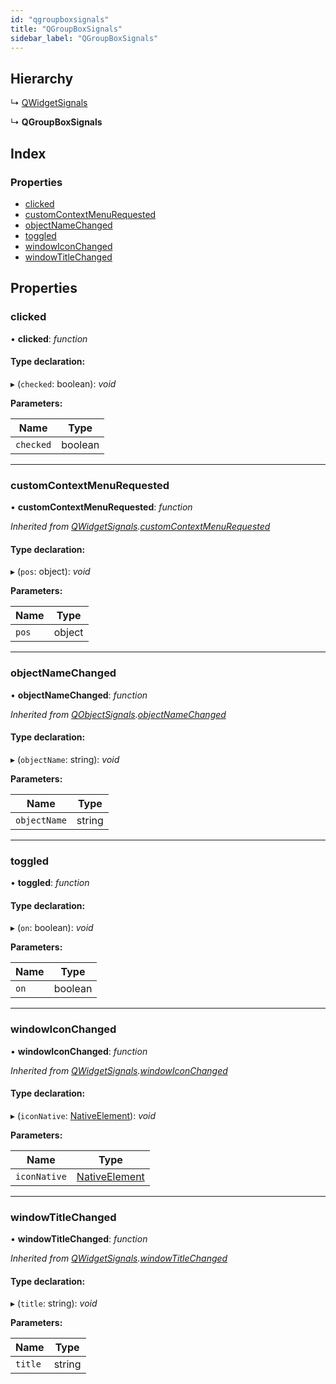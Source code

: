 ```yaml
---
id: "qgroupboxsignals"
title: "QGroupBoxSignals"
sidebar_label: "QGroupBoxSignals"
---
```


## Hierarchy

  ↳ [QWidgetSignals](qwidgetsignals.md)

  ↳ **QGroupBoxSignals**

## Index

### Properties

* [clicked](qgroupboxsignals.md#clicked)
* [customContextMenuRequested](qgroupboxsignals.md#customcontextmenurequested)
* [objectNameChanged](qgroupboxsignals.md#objectnamechanged)
* [toggled](qgroupboxsignals.md#toggled)
* [windowIconChanged](qgroupboxsignals.md#windowiconchanged)
* [windowTitleChanged](qgroupboxsignals.md#windowtitlechanged)

## Properties

###  clicked

• **clicked**: *function*

#### Type declaration:

▸ (`checked`: boolean): *void*

**Parameters:**

Name | Type |
------ | ------ |
`checked` | boolean |

___

###  customContextMenuRequested

• **customContextMenuRequested**: *function*

*Inherited from [QWidgetSignals](qwidgetsignals.md).[customContextMenuRequested](qwidgetsignals.md#customcontextmenurequested)*

#### Type declaration:

▸ (`pos`: object): *void*

**Parameters:**

Name | Type |
------ | ------ |
`pos` | object |

___

###  objectNameChanged

• **objectNameChanged**: *function*

*Inherited from [QObjectSignals](qobjectsignals.md).[objectNameChanged](qobjectsignals.md#objectnamechanged)*

#### Type declaration:

▸ (`objectName`: string): *void*

**Parameters:**

Name | Type |
------ | ------ |
`objectName` | string |

___

###  toggled

• **toggled**: *function*

#### Type declaration:

▸ (`on`: boolean): *void*

**Parameters:**

Name | Type |
------ | ------ |
`on` | boolean |

___

###  windowIconChanged

• **windowIconChanged**: *function*

*Inherited from [QWidgetSignals](qwidgetsignals.md).[windowIconChanged](qwidgetsignals.md#windowiconchanged)*

#### Type declaration:

▸ (`iconNative`: [NativeElement](../globals.md#nativeelement)): *void*

**Parameters:**

Name | Type |
------ | ------ |
`iconNative` | [NativeElement](../globals.md#nativeelement) |

___

###  windowTitleChanged

• **windowTitleChanged**: *function*

*Inherited from [QWidgetSignals](qwidgetsignals.md).[windowTitleChanged](qwidgetsignals.md#windowtitlechanged)*

#### Type declaration:

▸ (`title`: string): *void*

**Parameters:**

Name | Type |
------ | ------ |
`title` | string |
